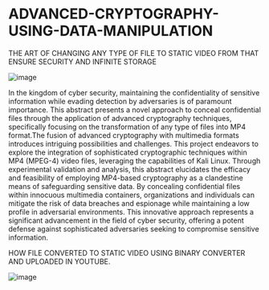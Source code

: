 # ADVANCED-CRYPTOGRAPHY-USING-DATA-MANIPULATION
THE ART OF CHANGING ANY TYPE OF FILE TO STATIC VIDEO FROM THAT ENSURE SECURITY AND INFINITE STORAGE

 ![image](https://github.com/karthisk01/ADVANCED-CRYPTOGRAPHY-USING-DATA-MANIPULATION/assets/127264611/5cb2f7c2-6965-4122-99ad-fbb8c25f0423)

In the kingdom of cyber security, maintaining the confidentiality of sensitive information while evading detection by adversaries is of paramount importance. This abstract presents a novel approach to conceal confidential files through the application of advanced cryptography techniques, specifically focusing on the transformation of any type of files into MP4 format.The fusion of advanced cryptography with multimedia formats introduces intriguing possibilities and challenges. This project endeavors to explore the integration of sophisticated cryptographic techniques within MP4 (MPEG-4) video files, leveraging the capabilities of Kali Linux. Through experimental validation and analysis, this abstract elucidates the efficacy and feasibility of employing MP4-based cryptography as a clandestine means of safeguarding sensitive data. By concealing confidential files within innocuous multimedia containers, organizations and individuals can mitigate the risk of data breaches and espionage while maintaining a low profile in adversarial environments. This innovative approach represents a significant advancement in the field of cyber security, offering a potent defense against sophisticated adversaries seeking to compromise sensitive information. 

HOW FILE CONVERTED TO STATIC VIDEO USING BINARY CONVERTER AND UPLOADED IN YOUTUBE.

![image](https://github.com/karthisk01/ADVANCED-CRYPTOGRAPHY-USING-DATA-MANIPULATION/assets/127264611/439b56db-29f9-4e88-9e73-c139f5c099a1)


